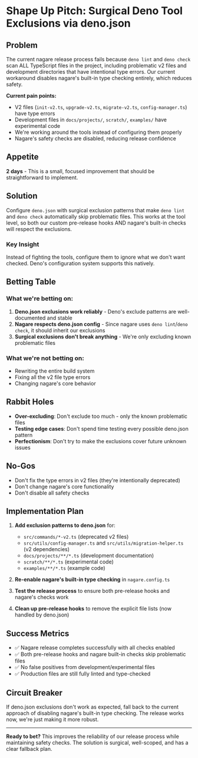 # Shape Up Pitch: Surgical Deno Tool Exclusions via deno.json

## Problem

The current nagare release process fails because `deno lint` and `deno check` scan ALL TypeScript files in the project,
including problematic v2 files and development directories that have intentional type errors. Our current workaround
disables nagare's built-in type checking entirely, which reduces safety.

**Current pain points:**

- V2 files (`init-v2.ts`, `upgrade-v2.ts`, `migrate-v2.ts`, `config-manager.ts`) have type errors
- Development files in `docs/projects/`, `scratch/`, `examples/` have experimental code
- We're working around the tools instead of configuring them properly
- Nagare's safety checks are disabled, reducing release confidence

## Appetite

**2 days** - This is a small, focused improvement that should be straightforward to implement.

## Solution

Configure `deno.json` with surgical exclusion patterns that make `deno lint` and `deno check` automatically skip
problematic files. This works at the tool level, so both our custom pre-release hooks AND nagare's built-in checks will
respect the exclusions.

### Key Insight

Instead of fighting the tools, configure them to ignore what we don't want checked. Deno's configuration system supports
this natively.

## Betting Table

### What we're betting on:

1. **Deno.json exclusions work reliably** - Deno's exclude patterns are well-documented and stable
2. **Nagare respects deno.json config** - Since nagare uses `deno lint`/`deno check`, it should inherit our exclusions
3. **Surgical exclusions don't break anything** - We're only excluding known problematic files

### What we're not betting on:

- Rewriting the entire build system
- Fixing all the v2 file type errors
- Changing nagare's core behavior

## Rabbit Holes

- **Over-excluding**: Don't exclude too much - only the known problematic files
- **Testing edge cases**: Don't spend time testing every possible deno.json pattern
- **Perfectionism**: Don't try to make the exclusions cover future unknown issues

## No-Gos

- Don't fix the type errors in v2 files (they're intentionally deprecated)
- Don't change nagare's core functionality
- Don't disable all safety checks

## Implementation Plan

1. **Add exclusion patterns to deno.json** for:
   - `src/commands/*-v2.ts` (deprecated v2 files)
   - `src/utils/config-manager.ts` and `src/utils/migration-helper.ts` (v2 dependencies)
   - `docs/projects/**/*.ts` (development documentation)
   - `scratch/**/*.ts` (experimental code)
   - `examples/**/*.ts` (example code)

2. **Re-enable nagare's built-in type checking** in `nagare.config.ts`

3. **Test the release process** to ensure both pre-release hooks and nagare's checks work

4. **Clean up pre-release hooks** to remove the explicit file lists (now handled by deno.json)

## Success Metrics

- ✅ Nagare release completes successfully with all checks enabled
- ✅ Both pre-release hooks and nagare built-in checks skip problematic files
- ✅ No false positives from development/experimental files
- ✅ Production files are still fully linted and type-checked

## Circuit Breaker

If deno.json exclusions don't work as expected, fall back to the current approach of disabling nagare's built-in type
checking. The release works now, we're just making it more robust.

---

**Ready to bet?** This improves the reliability of our release process while maintaining safety checks. The solution is
surgical, well-scoped, and has a clear fallback plan.
